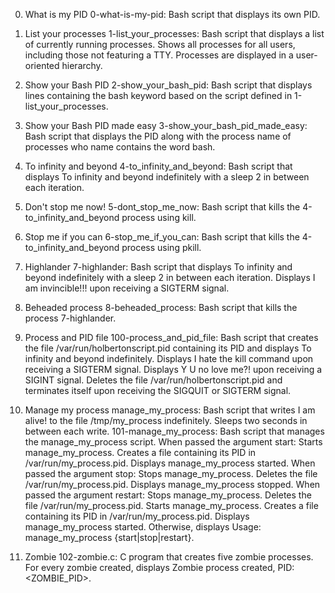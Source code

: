 0. What is my PID
    0-what-is-my-pid: Bash script that displays its own PID.

1. List your processes
    1-list_your_processes: Bash script that displays a list of currently running processes.
    Shows all processes for all users, including those not featuring a TTY.
    Processes are displayed in a user-oriented hierarchy.

2. Show your Bash PID
    2-show_your_bash_pid: Bash script that displays lines containing the bash keyword based on the script defined in 1-list_your_processes.

3. Show your Bash PID made easy
    3-show_your_bash_pid_made_easy: Bash script that displays the PID along with the process name of processes who name contains the word bash.

4. To infinity and beyond
    4-to_infinity_and_beyond: Bash script that displays To infinity and beyond indefinitely with a sleep 2 in between each iteration.

5. Don't stop me now!
    5-dont_stop_me_now: Bash script that kills the 4-to_infinity_and_beyond process using kill.

6. Stop me if you can
    6-stop_me_if_you_can: Bash script that kills the 4-to_infinity_and_beyond process using pkill.

7. Highlander
    7-highlander: Bash script that displays To infinity and beyond indefinitely with a sleep 2 in between each iteration.
    Displays I am invincible!!! upon receiving a SIGTERM signal.

8. Beheaded process
    8-beheaded_process: Bash script that kills the process 7-highlander.

9. Process and PID file
    100-process_and_pid_file: Bash script that creates the file /var/run/holbertonscript.pid containing its PID and displays To infinity and beyond indefinitely.
    Displays I hate the kill command upon receiving a SIGTERM signal.
    Displays Y U no love me?! upon receiving a SIGINT signal.
    Deletes the file /var/run/holbertonscript.pid and terminates itself upon receiving the SIGQUIT or SIGTERM signal.

10. Manage my process
    manage_my_process: Bash script that writes I am alive! to the file /tmp/my_process indefinitely.
        Sleeps two seconds in between each write.
    101-manage_my_process: Bash script that manages the manage_my_process script.
    When passed the argument start:
        Starts manage_my_process.
        Creates a file containing its PID in /var/run/my_process.pid.
        Displays manage_my_process started.
    When passed the argument stop:
        Stops manage_my_process.
        Deletes the file /var/run/my_process.pid.
        Displays manage_my_process stopped.
    When passed the argument restart:
        Stops manage_my_process.
        Deletes the file /var/run/my_process.pid.
        Starts manage_my_process.
        Creates a file containing its PID in /var/run/my_process.pid.
        Displays manage_my_process started.
    Otherwise, displays Usage: manage_my_process {start|stop|restart}.

11. Zombie
    102-zombie.c: C program that creates five zombie processes.
    For every zombie created, displays Zombie process created, PID: <ZOMBIE_PID>.

